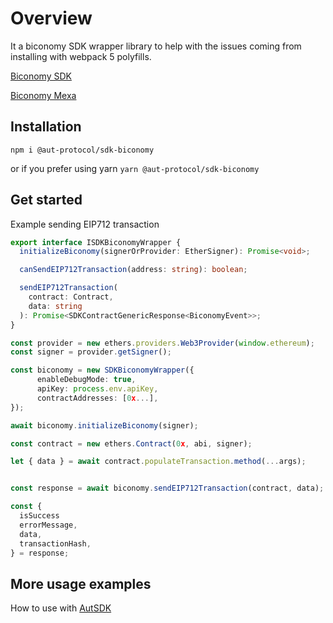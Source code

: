 # Overview

It a biconomy SDK wrapper library to help with the issues coming from installing with webpack 5 polyfills.

[Biconomy SDK](https://docs.biconomy.io/products/enable-gasless-transactions/sdk-3)

[Biconomy Mexa](https://www.npmjs.com/package/@biconomy/mexa)

## Installation

`npm i @aut-protocol/sdk-biconomy`

or if you prefer using yarn
`yarn @aut-protocol/sdk-biconomy`

## Get started

Example sending EIP712 transaction

```ts
export interface ISDKBiconomyWrapper {
  initializeBiconomy(signerOrProvider: EtherSigner): Promise<void>;

  canSendEIP712Transaction(address: string): boolean;

  sendEIP712Transaction(
    contract: Contract,
    data: string
  ): Promise<SDKContractGenericResponse<BiconomyEvent>>;
}
```

```ts
const provider = new ethers.providers.Web3Provider(window.ethereum);
const signer = provider.getSigner();

const biconomy = new SDKBiconomyWrapper({
      enableDebugMode: true,
      apiKey: process.env.apiKey,
      contractAddresses: [0x...],
});

await biconomy.initializeBiconomy(signer);

const contract = new ethers.Contract(0x, abi, signer);

let { data } = await contract.populateTransaction.method(...args);


const response = await biconomy.sendEIP712Transaction(contract, data);

const {
  isSuccess
  errorMessage,
  data,
  transactionHash,
} = response;
```

## More usage examples

How to use with [AutSDK](https://github.com/Aut-Labs/sdk#using-biconomy-example)